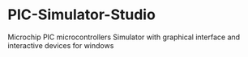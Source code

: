 # PIC-Simulator-Studio
Microchip PIC microcontrollers Simulator with graphical interface and interactive devices for windows
